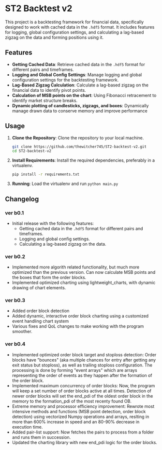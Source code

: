 # ST2 Backtest v2

This project is a backtesting framework for financial data, specifically designed to work with cached data in the `.hdf5` format. It includes features
for logging, global configuration settings, and calculating a lag-based zigzag on the data and forming positions using it.

## Features

- **Getting Cached Data**: Retrieve cached data in the `.hdf5` format for different pairs and timeframes.
- **Logging and Global Config Settings**: Manage logging and global configuration settings for the backtesting framework.
- **Lag-Based Zigzag Calculation**: Calculate a lag-based zigzag on the financial data to identify pivot points.
- **Calculation of MSB points on the chart**: Using Fibonacci retracement to identify market structure breaks.
- **Dynamic plotting of candlesticks, zigzags, and boxes**: Dynamically manage drawn data to conserve memory and improve performance

## Usage

1. **Clone the Repository**: Clone the repository to your local machine.
    ```bash
    git clone https://github.com/thewitcher745/ST2-backtest-v2.git
    cd ST2-backtest-v2
    ```

2. **Install Requirements**: Install the required dependencies, preferably in a virtualenv.
    ```bash
    pip install -r requirements.txt
    ```

3. **Running**: Load the virtualenv and run `python main.py`

## Changelog

### ver b0.1

- Initial release with the following features:
    - Getting cached data in the `.hdf5` format for different pairs and timeframes.
    - Logging and global config settings.
    - Calculating a lag-based zigzag on the data.

### ver b0.2

- Implemented more algorith related functionality, but much more optimized than the previous version. Can now calculate MSB points and the boxes that
  form the order blocks.
- Implemented optimized charting using lightweight_charts, with dynamic drawing of chart elements.

### ver b0.3

- Added order block detection
- Added dynamic, interactive order block charting using a customized event handling chart system
- Various fixes and QoL changes to make working with the program smoother.

### ver b0.4

- Implemented optimized order block target and stoploss detection: Order blocks have "bounces" (aka multiple chances for entry after getting any exit
  status but stoploss), as well as trailing stoploss configuration. The processing is done by forming "event arrays" which are arrays representing the
  order of events as they happen after the formation of the order block.
- Implemented maximum concurrency of order blocks: Now, the program will keep a set number of order blocks active at all times. Detection of newer
  order blocks will set the end_pdi of the oldest order block in the memory to the formation_pdi of the most recenty found OB.
- Extreme memory and processor efficiency improvement: Rewrote most intensive methods and functions (MSB point detection, order block detection) using
  vectorized Numpy operations and arrays,
  reslting in more than 600% increase in speed and an 80-90% decrease in execution time.
- Added pair-list support: Now fetches the pairs to process from a folder and runs them in succession.
- Updated the charting library with new end_pdi logic for the order blocks.